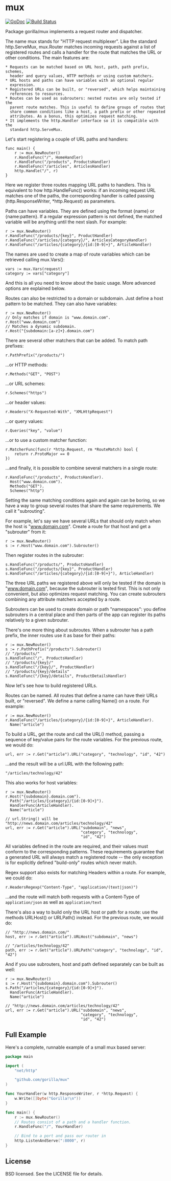 mux
===
[![GoDoc](https://godoc.org/github.com/gorilla/securecookie?status.svg)](https://godoc.org/github.com/gorilla/securecookie)
[![Build Status](https://travis-ci.org/gorilla/mux.png?branch=master)](https://travis-ci.org/gorilla/mux)

Package gorilla/mux implements a request router and dispatcher.

The name mux stands for "HTTP request multiplexer". Like the standard
http.ServeMux, mux.Router matches incoming requests against a list of
registered routes and calls a handler for the route that matches the URL
or other conditions. The main features are:

	* Requests can be matched based on URL host, path, path prefix, schemes,
	  header and query values, HTTP methods or using custom matchers.
	* URL hosts and paths can have variables with an optional regular
	  expression.
	* Registered URLs can be built, or "reversed", which helps maintaining
	  references to resources.
	* Routes can be used as subrouters: nested routes are only tested if the
	  parent route matches. This is useful to define groups of routes that
	  share common conditions like a host, a path prefix or other repeated
	  attributes. As a bonus, this optimizes request matching.
	* It implements the http.Handler interface so it is compatible with the
	  standard http.ServeMux.

Let's start registering a couple of URL paths and handlers:

	func main() {
		r := mux.NewRouter()
		r.HandleFunc("/", HomeHandler)
		r.HandleFunc("/products", ProductsHandler)
		r.HandleFunc("/articles", ArticlesHandler)
		http.Handle("/", r)
	}

Here we register three routes mapping URL paths to handlers. This is
equivalent to how http.HandleFunc() works: if an incoming request URL matches
one of the paths, the corresponding handler is called passing
(http.ResponseWriter, *http.Request) as parameters.

Paths can have variables. They are defined using the format {name} or
{name:pattern}. If a regular expression pattern is not defined, the matched
variable will be anything until the next slash. For example:

	r := mux.NewRouter()
	r.HandleFunc("/products/{key}", ProductHandler)
	r.HandleFunc("/articles/{category}/", ArticlesCategoryHandler)
	r.HandleFunc("/articles/{category}/{id:[0-9]+}", ArticleHandler)

The names are used to create a map of route variables which can be retrieved
calling mux.Vars():

	vars := mux.Vars(request)
	category := vars["category"]

And this is all you need to know about the basic usage. More advanced options
are explained below.

Routes can also be restricted to a domain or subdomain. Just define a host
pattern to be matched. They can also have variables:

	r := mux.NewRouter()
	// Only matches if domain is "www.domain.com".
	r.Host("www.domain.com")
	// Matches a dynamic subdomain.
	r.Host("{subdomain:[a-z]+}.domain.com")

There are several other matchers that can be added. To match path prefixes:

	r.PathPrefix("/products/")

...or HTTP methods:

	r.Methods("GET", "POST")

...or URL schemes:

	r.Schemes("https")

...or header values:

	r.Headers("X-Requested-With", "XMLHttpRequest")

...or query values:

	r.Queries("key", "value")

...or to use a custom matcher function:

	r.MatcherFunc(func(r *http.Request, rm *RouteMatch) bool {
		return r.ProtoMajor == 0
	})

...and finally, it is possible to combine several matchers in a single route:

	r.HandleFunc("/products", ProductsHandler).
	  Host("www.domain.com").
	  Methods("GET").
	  Schemes("http")

Setting the same matching conditions again and again can be boring, so we have
a way to group several routes that share the same requirements.
We call it "subrouting".

For example, let's say we have several URLs that should only match when the
host is "www.domain.com". Create a route for that host and get a "subrouter"
from it:

	r := mux.NewRouter()
	s := r.Host("www.domain.com").Subrouter()

Then register routes in the subrouter:

	s.HandleFunc("/products/", ProductsHandler)
	s.HandleFunc("/products/{key}", ProductHandler)
	s.HandleFunc("/articles/{category}/{id:[0-9]+}"), ArticleHandler)

The three URL paths we registered above will only be tested if the domain is
"www.domain.com", because the subrouter is tested first. This is not
only convenient, but also optimizes request matching. You can create
subrouters combining any attribute matchers accepted by a route.

Subrouters can be used to create domain or path "namespaces": you define
subrouters in a central place and then parts of the app can register its
paths relatively to a given subrouter.

There's one more thing about subroutes. When a subrouter has a path prefix,
the inner routes use it as base for their paths:

	r := mux.NewRouter()
	s := r.PathPrefix("/products").Subrouter()
	// "/products/"
	s.HandleFunc("/", ProductsHandler)
	// "/products/{key}/"
	s.HandleFunc("/{key}/", ProductHandler)
	// "/products/{key}/details"
	s.HandleFunc("/{key}/details", ProductDetailsHandler)

Now let's see how to build registered URLs.

Routes can be named. All routes that define a name can have their URLs built,
or "reversed". We define a name calling Name() on a route. For example:

	r := mux.NewRouter()
	r.HandleFunc("/articles/{category}/{id:[0-9]+}", ArticleHandler).
	  Name("article")

To build a URL, get the route and call the URL() method, passing a sequence of
key/value pairs for the route variables. For the previous route, we would do:

	url, err := r.Get("article").URL("category", "technology", "id", "42")

...and the result will be a url.URL with the following path:

	"/articles/technology/42"

This also works for host variables:

	r := mux.NewRouter()
	r.Host("{subdomain}.domain.com").
	  Path("/articles/{category}/{id:[0-9]+}").
	  HandlerFunc(ArticleHandler).
	  Name("article")

	// url.String() will be "http://news.domain.com/articles/technology/42"
	url, err := r.Get("article").URL("subdomain", "news",
	                                 "category", "technology",
	                                 "id", "42")

All variables defined in the route are required, and their values must
conform to the corresponding patterns. These requirements guarantee that a
generated URL will always match a registered route -- the only exception is
for explicitly defined "build-only" routes which never match.

Regex support also exists for matching Headers within a route. For example, we could do:

	r.HeadersRegexp("Content-Type", "application/(text|json)")

...and the route will match both requests with a Content-Type of `application/json` as well as
`application/text`

There's also a way to build only the URL host or path for a route:
use the methods URLHost() or URLPath() instead. For the previous route,
we would do:

	// "http://news.domain.com/"
	host, err := r.Get("article").URLHost("subdomain", "news")

	// "/articles/technology/42"
	path, err := r.Get("article").URLPath("category", "technology", "id", "42")

And if you use subrouters, host and path defined separately can be built
as well:

	r := mux.NewRouter()
	s := r.Host("{subdomain}.domain.com").Subrouter()
	s.Path("/articles/{category}/{id:[0-9]+}").
	  HandlerFunc(ArticleHandler).
	  Name("article")

	// "http://news.domain.com/articles/technology/42"
	url, err := r.Get("article").URL("subdomain", "news",
	                                 "category", "technology",
	                                 "id", "42")

## Full Example

Here's a complete, runnable example of a small mux based server:

```go
package main

import (
	"net/http"

	"github.com/gorilla/mux"
)

func YourHandler(w http.ResponseWriter, r *http.Request) {
	w.Write([]byte("Gorilla!\n"))
}

func main() {
	r := mux.NewRouter()
	// Routes consist of a path and a handler function.
	r.HandleFunc("/", YourHandler)

	// Bind to a port and pass our router in
	http.ListenAndServe(":8000", r)
}
```

## License

BSD licensed. See the LICENSE file for details.
